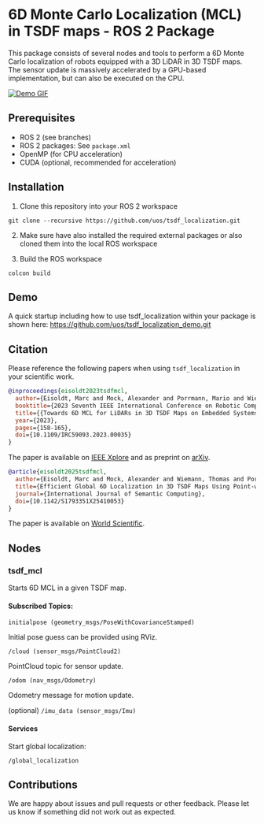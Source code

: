 # 6D Monte Carlo Localization (MCL) in TSDF maps - ROS 2 Package

This package consists of several nodes and tools to perform a 6D Monte Carlo localization of robots equipped with a 3D LiDAR in 3D TSDF maps.
The sensor update is massively accelerated by a GPU-based implementation, but can also be executed on the CPU.

[![Demo GIF](doc/tsdf_loc_teaser.gif)](https://github.com/uos/tsdf_localization_demo.git)

## Prerequisites
* ROS 2 (see branches)
* ROS 2 packages: See `package.xml`
* OpenMP (for CPU acceleration)
* CUDA (optional, recommended for acceleration)

## Installation

1. Clone this repository into your ROS 2 workspace
```console
git clone --recursive https://github.com/uos/tsdf_localization.git
```
2. Make sure have also installed the required external packages or also cloned them into the local ROS workspace

3. Build the ROS workspace
```console
colcon build
```

## Demo

A quick startup including how to use tsdf_localization within your package is shown here: https://github.com/uos/tsdf_localization_demo.git 

## Citation

Please reference the following papers when using `tsdf_localization` in your scientific work.
 
```bib
@inproceedings{eisoldt2023tsdfmcl,
  author={Eisoldt, Marc and Mock, Alexander and Porrmann, Mario and Wiemann, Thomas},
  booktitle={2023 Seventh IEEE International Conference on Robotic Computing (IRC)}, 
  title={{Towards 6D MCL for LiDARs in 3D TSDF Maps on Embedded Systems with GPUs}}, 
  year={2023},
  pages={158-165},
  doi={10.1109/IRC59093.2023.00035}
}
```

The paper is available on [IEEE Xplore](https://ieeexplore.ieee.org/document/10473560) and as preprint on [arXiv](https://arxiv.org/abs/2310.04172).


```bib
@article{eisoldt2025tsdfmcl,
  author={Eisoldt, Marc and Mock, Alexander and Wiemann, Thomas and Porrmann, Mario},
  title={Efficient Global 6D Localization in 3D TSDF Maps Using Point-wise and Scan-wise Reduction Methods on Embedded GPUs},
  journal={International Journal of Semantic Computing},
  doi={10.1142/S1793351X25410053}
}
```

The paper is available on [World Scientific](https://www.worldscientific.com/doi/abs/10.1142/S1793351X25410053).


## Nodes

### tsdf_mcl

Starts 6D MCL in a given TSDF map.

#### Subscribed Topics:

`initialpose (geometry_msgs/PoseWithCovarianceStamped)`

Initial pose guess can be provided using RViz.

`/cloud (sensor_msgs/PointCloud2)` 

PointCloud topic for sensor update.

`/odom (nav_msgs/Odometry)`

Odometry message for motion update.

(optional) `/imu_data (sensor_msgs/Imu)`

#### Services

Start global localization:

`/global_localization`

## Contributions

We are happy about issues and pull requests or other feedback. Please let us know if something did not work out as expected.

